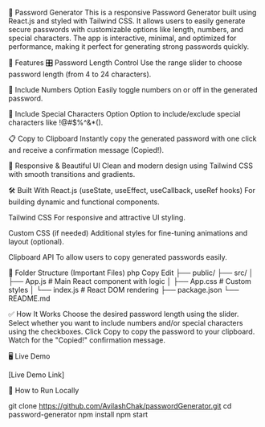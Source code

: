 🔐 Password Generator
This is a responsive Password Generator built using React.js and styled with Tailwind CSS. It allows users to easily generate secure passwords with customizable options like length, numbers, and special characters. The app is interactive, minimal, and optimized for performance, making it perfect for generating strong passwords quickly.

🚀 Features
🎛️ Password Length Control
Use the range slider to choose password length (from 4 to 24 characters).

🔢 Include Numbers Option
Easily toggle numbers on or off in the generated password.

🔣 Include Special Characters Option
Option to include/exclude special characters like !@#$%^&*().

📋 Copy to Clipboard
Instantly copy the generated password with one click and receive a confirmation message (Copied!).

🌈 Responsive & Beautiful UI
Clean and modern design using Tailwind CSS with smooth transitions and gradients.

🛠️ Built With
React.js (useState, useEffect, useCallback, useRef hooks)
For building dynamic and functional components.

Tailwind CSS
For responsive and attractive UI styling.

Custom CSS (if needed)
Additional styles for fine-tuning animations and layout (optional).

Clipboard API
To allow users to copy generated passwords easily.

📂 Folder Structure (Important Files)
php
Copy
Edit
├── public/
├── src/
│   ├── App.js         # Main React component with logic
│   ├── App.css        # Custom styles
│   └── index.js       # React DOM rendering
├── package.json
└── README.md


✅ How It Works
Choose the desired password length using the slider.
Select whether you want to include numbers and/or special characters using the checkboxes.
Click Copy to copy the password to your clipboard.
Watch for the "Copied!" confirmation message.

🖥️ Live Demo

[Live Demo Link]

📌 How to Run Locally

git clone https://github.com/AvilashChak/passwordGenerator.git
cd password-generator
npm install
npm start
